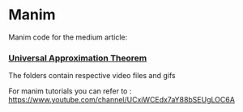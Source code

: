# Manim
Manim code for the medium article:
### [**Universal Approximation Theorem**](https://medium.com/swlh/universal-approximation-theorem-d1a1a67c1b5b) </br>
The folders contain respective video files and gifs

For manim tutorials you can refer to : https://www.youtube.com/channel/UCxiWCEdx7aY88bSEUgLOC6A
